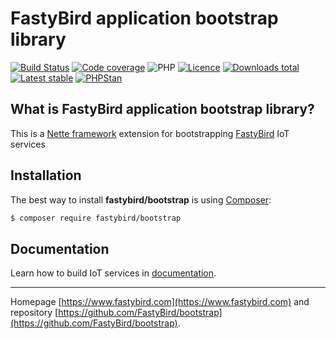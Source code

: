 # FastyBird application bootstrap library

[![Build Status](https://badgen.net/github/checks/FastyBird/bootstrap/master?cache=300&style=flast-square)](https://travis-ci.com/FastyBird/bootstrap)
[![Code coverage](https://badgen.net/coveralls/c/github/FastyBird/bootstrap?cache=300&style=flast-square)](https://coveralls.io/r/FastyBird/bootstrap)
![PHP](https://badgen.net/packagist/php/FastyBird/bootstrap?cache=300&style=flast-square)
[![Licence](https://badgen.net/packagist/license/FastyBird/bootstrap?cache=300&style=flast-square)](https://packagist.org/packages/FastyBird/bootstrap)
[![Downloads total](https://badgen.net/packagist/dt/FastyBird/bootstrap?cache=300&style=flast-square)](https://packagist.org/packages/FastyBird/bootstrap)
[![Latest stable](https://badgen.net/packagist/v/FastyBird/bootstrap/latest?cache=300&style=flast-square)](https://packagist.org/packages/FastyBird/bootstrap)
[![PHPStan](https://img.shields.io/badge/PHPStan-enabled-brightgreen.svg?style=flat-square)](https://github.com/phpstan/phpstan)

## What is FastyBird application bootstrap library?

This is a [Nette framework](https://nette.org) extension for bootstrapping [FastyBird](https://www.fastybird.com) IoT services

## Installation

The best way to install **fastybird/bootstrap** is using [Composer](http://getcomposer.org/):

```sh
$ composer require fastybird/bootstrap
```

## Documentation

Learn how to build IoT services in [documentation](https://github.com/FastyBird/bootstrap/blob/master/docs/en/index.md).

***
Homepage [https://www.fastybird.com](https://www.fastybird.com) and repository [https://github.com/FastyBird/bootstrap](https://github.com/FastyBird/bootstrap).
